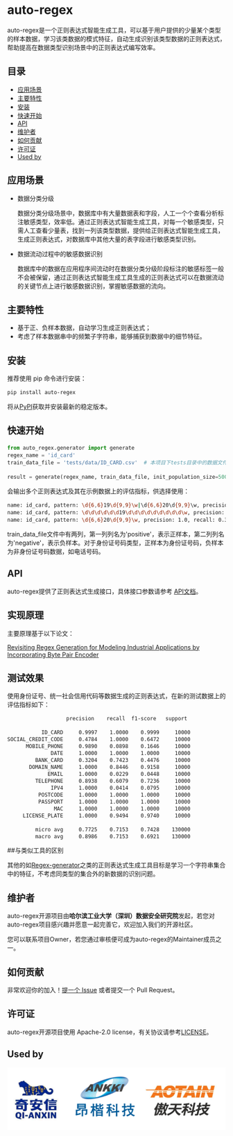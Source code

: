 # auto-regex

auto-regex是一个正则表达式智能生成工具，可以基于用户提供的少量某个类型的样本数据，学习该类数据的模式特征，自动生成识别该类型数据的正则表达式，帮助提高在数据类型识别场景中的正则表达式编写效率。



## 目录

- [应用场景](#应用场景)
- [主要特性](#主要特性)
- [安装](#安装)
- [快速开始](#快速开始)
- [API](#API)
- [维护者](#维护者)
- [如何贡献](#如何贡献)
- [许可证](#许可证)
- [Used by](#Used-by)



## 应用场景

- 数据分类分级

  数据分类分级场景中，数据库中有大量数据表和字段，人工一个个查看分析标注敏感类型，效率低。通过正则表达式智能生成工具，对每一个敏感类型，只需人工查看少量表，找到一列该类型数据，提供给正则表达式智能生成工具，生成正则表达式，对数据库中其他大量的表字段进行敏感类型识别。

- 数据流动过程中的敏感数据识别

  数据库中的数据在应用程序间流动时在数据分类分级阶段标注的敏感标签一般不会被保留，通过正则表达式智能生成工具生成的正则表达式可以在数据流动的关键节点上进行敏感数据识别，掌握敏感数据的流向。

  

## 主要特性

+ 基于正、负样本数据，自动学习生成正则表达式；
+ 考虑了样本数据串中的频繁子字符串，能够捕获到数据中的细节特征。



## 安装

推荐使用 pip 命令进行安装：

```bash
pip install auto-regex
```

将从[PyPI](https://pypi.org/)获取并安装最新的稳定版本。



## 快速开始

```python
from auto_regex.generator import generate
regex_name = 'id_card'
train_data_file = 'tests/data/ID_CARD.csv'  # 本项目下tests目录中的数据文件

result = generate(regex_name, train_data_file, init_population_size=500, max_iterations=100)
```

会输出多个正则表达式及其在示例数据上的评估指标，供选择使用：

```bash
name: id_card, pattern: \d{6,6}19\d{9,9}\w|\d{6,6}20\d{9,9}\w, precision: 1.0, recall: 1.0
name: id_card, pattern: \d\d\d\d\d\d19\d\d\d\d\d\d\d\d\d\w, precision: 1.0, recall: 0.6144
name: id_card, pattern: \d{6,6}20\d{9,9}\w, precision: 1.0, recall: 0.3856
```

train_data_file文件中有两列，第一列列名为'positive'，表示正样本，第二列列名为'negative'，表示负样本。对于身份证号码类型，正样本为身份证号码，负样本为非身份证号码数据，如电话号码。



## API

auto-regex提供了正则表达式生成接口，具体接口参数请参考 [API文档](https://hitsz-ids.github.io/auto-regex/docs/zh/generate)。



## 实现原理

主要原理基于以下论文：

[Revisiting Regex Generation for Modeling Industrial Applications by Incorporating Byte Pair Encoder](https://arxiv.org/abs/2005.02558)



## 测试效果

使用身份证号、统一社会信用代码等数据生成的正则表达式，在新的测试数据上的评估指标如下：

```
                   precision    recall  f1-score   support
                   
           ID_CARD     0.9997    1.0000    0.9999     10000
SOCIAL_CREDIT_CODE     0.4784    1.0000    0.6472     10000
      MOBILE_PHONE     0.9890    0.0898    0.1646     10000
              DATE     1.0000    1.0000    1.0000     10000
         BANK_CARD     0.3204    0.7423    0.4476     10000
       DOMAIN_NAME     1.0000    0.8446    0.9158     10000
             EMAIL     1.0000    0.0229    0.0448     10000
         TELEPHONE     0.8938    0.6079    0.7236     10000
              IPV4     1.0000    0.0414    0.0795     10000
          POSTCODE     1.0000    1.0000    1.0000     10000
          PASSPORT     1.0000    1.0000    1.0000     10000
               MAC     1.0000    1.0000    1.0000     10000
     LICENSE_PLATE     1.0000    0.9494    0.9740     10000

         micro avg     0.7725    0.7153    0.7428    130000
         macro avg     0.8986    0.7153    0.6921    130000
```



##与类似工具的区别

其他的如[Regex-generator](https://github.com/maojui/Regex-Generator)之类的正则表达式生成工具目标是学习一个字符串集合中的特征，不考虑同类型的集合外的新数据的识别问题。



## 维护者

auto-regex开源项目由**哈尔滨工业大学（深圳）数据安全研究院**发起，若您对auto-regex项目感兴趣并愿意一起完善它，欢迎加入我们的开源社区。

您可以联系项目Owner，若您通过审核便可成为auto-regex的Maintainer成员之一。



## 如何贡献

非常欢迎你的加入！[提一个 Issue](https://github.com/hitsz-ids/auto-regex/issues/new) 或者提交一个 Pull Request。



## 许可证

auto-regex开源项目使用 Apache-2.0 license，有关协议请参考[LICENSE](https://github.com/hitsz-ids/auto-regex/blob/main/LICENSE)。



## Used by

<img src="docs/imgs/组织.png" alt="组织" style="zoom:50%;" />

